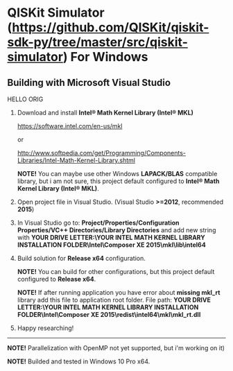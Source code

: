 # QISKit Simulator (https://github.com/QISKit/qiskit-sdk-py/tree/master/src/qiskit-simulator) For Windows
## Building with Microsoft Visual Studio
HELLO ORIG
1. Download and install **Intel® Math Kernel Library (Intel® MKL)** 

   https://software.intel.com/en-us/mkl  

   or 

   http://www.softpedia.com/get/Programming/Components-Libraries/Intel-Math-Kernel-Library.shtml

   **NOTE!** You can maybe use other Windows **LAPACK/BLAS** compatible library, but i am not sure, this project default configured to **Intel® Math Kernel Library (Intel® MKL)**.
  

2. Open project file in Visual Studio. (Visual Studio **>=2012**, recommended **2015**)
3. In Visual Studio go to: **Project/Properties/Configuration Properties/VC++ Directories/Library Directories** and add new string with **YOUR DRIVE LETTER:\YOUR INTEL MATH KERNEL LIBRARY INSTALLATION FOLDER\Intel\Composer XE 2015\mkl\lib\intel64**
4. Build solution for **Release x64** configuration.

    **NOTE!** You can build for other configurations, but this project default configured to **Release x64**.
 
   **NOTE!** If after running application you have error about **missing mkl_rt** library add this file to application root folder. File path: **YOUR DRIVE LETTER:\YOUR INTEL MATH KERNEL LIBRARY INSTALLATION FOLDER\Intel\Composer XE 2015\redist\intel64\mkl\mkl_rt.dll**

5. Happy researching!
***
**NOTE!** Parallelization with OpenMP not yet supported, but i'm working on it)

**NOTE!** Builded and tested in Windows 10 Pro x64.
